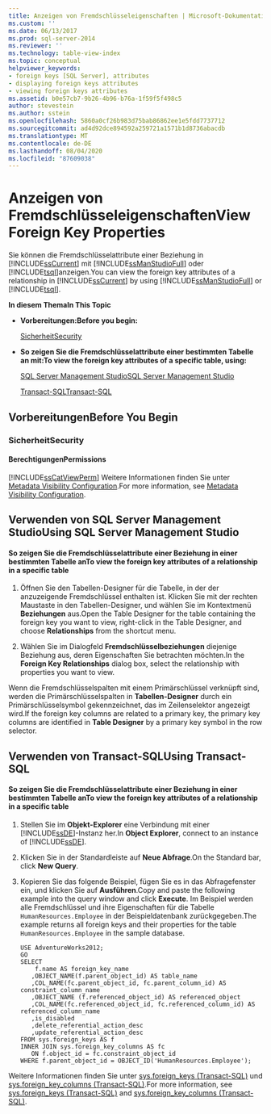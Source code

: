 ```yaml
---
title: Anzeigen von Fremdschlüsseleigenschaften | Microsoft-Dokumentation
ms.custom: ''
ms.date: 06/13/2017
ms.prod: sql-server-2014
ms.reviewer: ''
ms.technology: table-view-index
ms.topic: conceptual
helpviewer_keywords:
- foreign keys [SQL Server], attributes
- displaying foreign keys attributes
- viewing foreign keys attributes
ms.assetid: b0e57cb7-9b26-4b96-b76a-1f59f5f498c5
author: stevestein
ms.author: sstein
ms.openlocfilehash: 5860a0cf26b983d75bab86862ee1e5fdd7737712
ms.sourcegitcommit: ad4d92dce894592a259721a1571b1d8736abacdb
ms.translationtype: MT
ms.contentlocale: de-DE
ms.lasthandoff: 08/04/2020
ms.locfileid: "87609038"
---
```

# <a name="view-foreign-key-properties"></a><span data-ttu-id="aee01-102">Anzeigen von Fremdschlüsseleigenschaften</span><span class="sxs-lookup"><span data-stu-id="aee01-102">View Foreign Key Properties</span></span>
  <span data-ttu-id="aee01-103">Sie können die Fremdschlüsselattribute einer Beziehung in [!INCLUDE[ssCurrent](../../includes/sscurrent-md.md)] mit [!INCLUDE[ssManStudioFull](../../includes/ssmanstudiofull-md.md)] oder [!INCLUDE[tsql](../../includes/tsql-md.md)]anzeigen.</span><span class="sxs-lookup"><span data-stu-id="aee01-103">You can view the foreign key attributes of a relationship in [!INCLUDE[ssCurrent](../../includes/sscurrent-md.md)] by using [!INCLUDE[ssManStudioFull](../../includes/ssmanstudiofull-md.md)] or [!INCLUDE[tsql](../../includes/tsql-md.md)].</span></span>  
  
 <span data-ttu-id="aee01-104">**In diesem Thema**</span><span class="sxs-lookup"><span data-stu-id="aee01-104">**In This Topic**</span></span>  
  
-   <span data-ttu-id="aee01-105">**Vorbereitungen:**</span><span class="sxs-lookup"><span data-stu-id="aee01-105">**Before you begin:**</span></span>  
  
     [<span data-ttu-id="aee01-106">Sicherheit</span><span class="sxs-lookup"><span data-stu-id="aee01-106">Security</span></span>](#Security)  
  
-   <span data-ttu-id="aee01-107">**So zeigen Sie die Fremdschlüsselattribute einer bestimmten Tabelle an mit:**</span><span class="sxs-lookup"><span data-stu-id="aee01-107">**To view the foreign key attributes of a specific table, using:**</span></span>  
  
     [<span data-ttu-id="aee01-108">SQL Server Management Studio</span><span class="sxs-lookup"><span data-stu-id="aee01-108">SQL Server Management Studio</span></span>](#SSMSProcedure)  
  
     [<span data-ttu-id="aee01-109">Transact-SQL</span><span class="sxs-lookup"><span data-stu-id="aee01-109">Transact-SQL</span></span>](#TsqlProcedure)  
  
##  <a name="before-you-begin"></a><a name="BeforeYouBegin"></a> <span data-ttu-id="aee01-110">Vorbereitungen</span><span class="sxs-lookup"><span data-stu-id="aee01-110">Before You Begin</span></span>  
  
###  <a name="security"></a><a name="Security"></a> <span data-ttu-id="aee01-111">Sicherheit</span><span class="sxs-lookup"><span data-stu-id="aee01-111">Security</span></span>  
  
####  <a name="permissions"></a><a name="Permissions"></a> <span data-ttu-id="aee01-112">Berechtigungen</span><span class="sxs-lookup"><span data-stu-id="aee01-112">Permissions</span></span>  
 [!INCLUDE[ssCatViewPerm](../../includes/sscatviewperm-md.md)] <span data-ttu-id="aee01-113">Weitere Informationen finden Sie unter [Metadata Visibility Configuration](../security/metadata-visibility-configuration.md).</span><span class="sxs-lookup"><span data-stu-id="aee01-113">For more information, see [Metadata Visibility Configuration](../security/metadata-visibility-configuration.md).</span></span>  
  
##  <a name="using-sql-server-management-studio"></a><a name="SSMSProcedure"></a> <span data-ttu-id="aee01-114">Verwenden von SQL Server Management Studio</span><span class="sxs-lookup"><span data-stu-id="aee01-114">Using SQL Server Management Studio</span></span>  
  
#### <a name="to-view-the-foreign-key-attributes-of-a-relationship-in-a-specific-table"></a><span data-ttu-id="aee01-115">So zeigen Sie die Fremdschlüsselattribute einer Beziehung in einer bestimmten Tabelle an</span><span class="sxs-lookup"><span data-stu-id="aee01-115">To view the foreign key attributes of a relationship in a specific table</span></span>  
  
1.  <span data-ttu-id="aee01-116">Öffnen Sie den Tabellen-Designer für die Tabelle, in der der anzuzeigende Fremdschlüssel enthalten ist. Klicken Sie mit der rechten Maustaste in den Tabellen-Designer, und wählen Sie im Kontextmenü **Beziehungen** aus.</span><span class="sxs-lookup"><span data-stu-id="aee01-116">Open the Table Designer for the table containing the foreign key you want to view, right-click in the Table Designer, and choose **Relationships** from the shortcut menu.</span></span>  
  
2.  <span data-ttu-id="aee01-117">Wählen Sie im Dialogfeld **Fremdschlüsselbeziehungen** diejenige Beziehung aus, deren Eigenschaften Sie betrachten möchten.</span><span class="sxs-lookup"><span data-stu-id="aee01-117">In the **Foreign Key Relationships** dialog box, select the relationship with properties you want to view.</span></span>  
  
 <span data-ttu-id="aee01-118">Wenn die Fremdschlüsselspalten mit einem Primärschlüssel verknüpft sind, werden die Primärschlüsselspalten in **Tabellen-Designer** durch ein Primärschlüsselsymbol gekennzeichnet, das im Zeilenselektor angezeigt wird.</span><span class="sxs-lookup"><span data-stu-id="aee01-118">If the foreign key columns are related to a primary key, the primary key columns are identified in **Table Designer** by a primary key symbol in the row selector.</span></span>  
  
##  <a name="using-transact-sql"></a><a name="TsqlProcedure"></a> <span data-ttu-id="aee01-119">Verwenden von Transact-SQL</span><span class="sxs-lookup"><span data-stu-id="aee01-119">Using Transact-SQL</span></span>  
  
#### <a name="to-view-the-foreign-key-attributes-of-a-relationship-in-a-specific-table"></a><span data-ttu-id="aee01-120">So zeigen Sie die Fremdschlüsselattribute einer Beziehung in einer bestimmten Tabelle an</span><span class="sxs-lookup"><span data-stu-id="aee01-120">To view the foreign key attributes of a relationship in a specific table</span></span>  
  
1.  <span data-ttu-id="aee01-121">Stellen Sie im **Objekt-Explorer** eine Verbindung mit einer [!INCLUDE[ssDE](../../includes/ssde-md.md)]-Instanz her.</span><span class="sxs-lookup"><span data-stu-id="aee01-121">In **Object Explorer**, connect to an instance of [!INCLUDE[ssDE](../../includes/ssde-md.md)].</span></span>  
  
2.  <span data-ttu-id="aee01-122">Klicken Sie in der Standardleiste auf **Neue Abfrage**.</span><span class="sxs-lookup"><span data-stu-id="aee01-122">On the Standard bar, click **New Query**.</span></span>  
  
3.  <span data-ttu-id="aee01-123">Kopieren Sie das folgende Beispiel, fügen Sie es in das Abfragefenster ein, und klicken Sie auf **Ausführen**.</span><span class="sxs-lookup"><span data-stu-id="aee01-123">Copy and paste the following example into the query window and click **Execute**.</span></span> <span data-ttu-id="aee01-124">Im Beispiel werden alle Fremdschlüssel und ihre Eigenschaften für die Tabelle `HumanResources.Employee` in der Beispieldatenbank zurückgegeben.</span><span class="sxs-lookup"><span data-stu-id="aee01-124">The example returns all foreign keys and their properties for the table `HumanResources.Employee` in the sample database.</span></span>  
  
    ```  
    USE AdventureWorks2012;  
    GO  
    SELECT   
        f.name AS foreign_key_name  
       ,OBJECT_NAME(f.parent_object_id) AS table_name  
       ,COL_NAME(fc.parent_object_id, fc.parent_column_id) AS constraint_column_name  
       ,OBJECT_NAME (f.referenced_object_id) AS referenced_object  
       ,COL_NAME(fc.referenced_object_id, fc.referenced_column_id) AS referenced_column_name  
       ,is_disabled  
       ,delete_referential_action_desc  
       ,update_referential_action_desc  
    FROM sys.foreign_keys AS f  
    INNER JOIN sys.foreign_key_columns AS fc   
       ON f.object_id = fc.constraint_object_id   
    WHERE f.parent_object_id = OBJECT_ID('HumanResources.Employee');  
    ```  
  
 <span data-ttu-id="aee01-125">Weitere Informationen finden Sie unter [sys.foreign_keys &#40;Transact-SQL&#41;](/sql/relational-databases/system-catalog-views/sys-foreign-keys-transact-sql) und [sys.foreign_key_columns &#40;Transact-SQL&#41;](/sql/relational-databases/system-catalog-views/sys-foreign-key-columns-transact-sql).</span><span class="sxs-lookup"><span data-stu-id="aee01-125">For more information, see [sys.foreign_keys &#40;Transact-SQL&#41;](/sql/relational-databases/system-catalog-views/sys-foreign-keys-transact-sql) and [sys.foreign_key_columns &#40;Transact-SQL&#41;](/sql/relational-databases/system-catalog-views/sys-foreign-key-columns-transact-sql).</span></span>  
  
###  <a name="TsqlExample"></a>  
